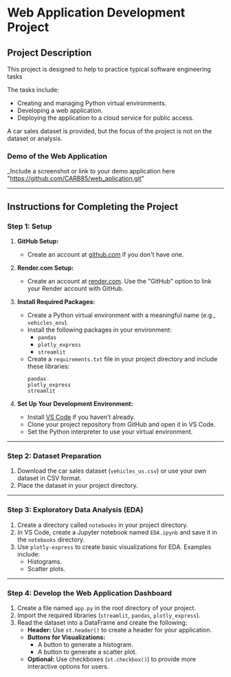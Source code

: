 # Web Application Development Project

## Project Description
This project is designed to help to practice typical software engineering tasks

The tasks include:
- Creating and managing Python virtual environments.
- Developing a web application.
- Deploying the application to a cloud service for public access.

A car sales dataset is provided, but the focus of the project is not on the dataset or analysis.

### Demo of the Web Application
_Include a screenshot or link to your demo application here "https://github.com/CARB85/web_aplication.git"

---

## Instructions for Completing the Project

### Step 1: Setup
1. **GitHub Setup:**
   - Create an account at [github.com](https://github.com) if you don't have one.

2. **Render.com Setup:**
   - Create an account at [render.com](https://render.com). Use the "GitHub" option to link your Render account with GitHub.

3. **Install Required Packages:**
   - Create a Python virtual environment with a meaningful name (e.g., `vehicles_env`).
   - Install the following packages in your environment:
     - `pandas`
     - `plotly_express`
     - `streamlit`
   - Create a `requirements.txt` file in your project directory and include these libraries:
     ```
     pandas
     plotly_express
     streamlit
     ```

4. **Set Up Your Development Environment:**
   - Install [VS Code](https://code.visualstudio.com/) if you haven’t already.
   - Clone your project repository from GitHub and open it in VS Code.
   - Set the Python interpreter to use your virtual environment.

---

### Step 2: Dataset Preparation
1. Download the car sales dataset (`vehicles_us.csv`) or use your own dataset in CSV format.
2. Place the dataset in your project directory.

---

### Step 3: Exploratory Data Analysis (EDA)
1. Create a directory called `notebooks` in your project directory.
2. In VS Code, create a Jupyter notebook named `EDA.ipynb` and save it in the `notebooks` directory.
3. Use `plotly-express` to create basic visualizations for EDA. Examples include:
   - Histograms.
   - Scatter plots.

---

### Step 4: Develop the Web Application Dashboard
1. Create a file named `app.py` in the root directory of your project.
2. Import the required libraries (`streamlit`, `pandas`, `plotly_express`).
3. Read the dataset into a DataFrame and create the following:
   - **Header:** Use `st.header()` to create a header for your application.
   - **Buttons for Visualizations:**
     - A button to generate a histogram.
     - A button to generate a scatter plot.
   - **Optional:** Use checkboxes (`st.checkbox()`) to provide more interactive options for users.

